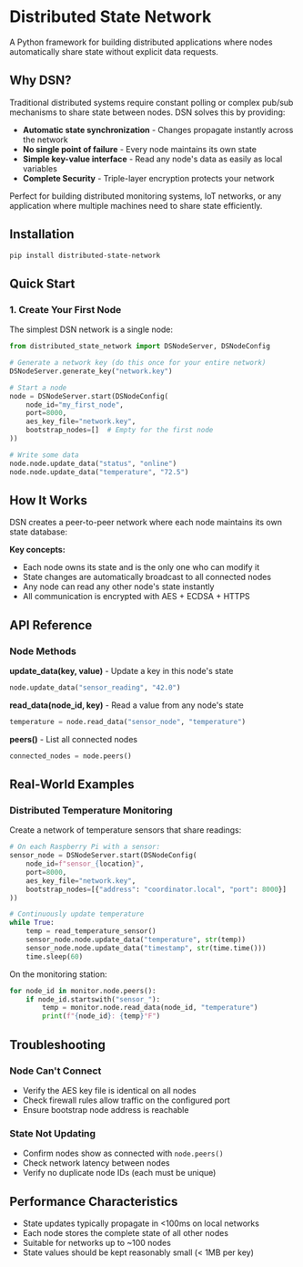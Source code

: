 # Distributed State Network

A Python framework for building distributed applications where nodes automatically share state without explicit data requests.

## Why DSN?

Traditional distributed systems require constant polling or complex pub/sub mechanisms to share state between nodes. DSN solves this by providing:

- **Automatic state synchronization** - Changes propagate instantly across the network
- **No single point of failure** - Every node maintains its own state
- **Simple key-value interface** - Read any node's data as easily as local variables
- **Complete Security** - Triple-layer encryption protects your network

Perfect for building distributed monitoring systems, IoT networks, or any application where multiple machines need to share state efficiently.

## Installation

```bash
pip install distributed-state-network
```

## Quick Start

### 1. Create Your First Node

The simplest DSN network is a single node:

```python
from distributed_state_network import DSNodeServer, DSNodeConfig

# Generate a network key (do this once for your entire network)
DSNodeServer.generate_key("network.key")

# Start a node
node = DSNodeServer.start(DSNodeConfig(
    node_id="my_first_node",
    port=8000,
    aes_key_file="network.key",
    bootstrap_nodes=[]  # Empty for the first node
))

# Write some data
node.node.update_data("status", "online")
node.node.update_data("temperature", "72.5")
```

## How It Works

DSN creates a peer-to-peer network where each node maintains its own state database:

**Key concepts:**
- Each node owns its state and is the only one who can modify it
- State changes are automatically broadcast to all connected nodes
- Any node can read any other node's state instantly
- All communication is encrypted with AES + ECDSA + HTTPS

## API Reference

### Node Methods

**update_data(key, value)** - Update a key in this node's state
```python
node.update_data("sensor_reading", "42.0")
```

**read_data(node_id, key)** - Read a value from any node's state

```python
temperature = node.read_data("sensor_node", "temperature")
```

**peers()** - List all connected nodes
```python
connected_nodes = node.peers()
```

## Real-World Examples

### Distributed Temperature Monitoring

Create a network of temperature sensors that share readings:

```python
# On each Raspberry Pi with a sensor:
sensor_node = DSNodeServer.start(DSNodeConfig(
    node_id=f"sensor_{location}",
    port=8000,
    aes_key_file="network.key",
    bootstrap_nodes=[{"address": "coordinator.local", "port": 8000}]
))

# Continuously update temperature
while True:
    temp = read_temperature_sensor()
    sensor_node.node.update_data("temperature", str(temp))
    sensor_node.node.update_data("timestamp", str(time.time()))
    time.sleep(60)
```

On the monitoring station:
```python
for node_id in monitor.node.peers():
    if node_id.startswith("sensor_"):
        temp = monitor.node.read_data(node_id, "temperature")
        print(f"{node_id}: {temp}°F")
```

## Troubleshooting

### Node Can't Connect
- Verify the AES key file is identical on all nodes
- Check firewall rules allow traffic on the configured port
- Ensure bootstrap node address is reachable

### State Not Updating
- Confirm nodes show as connected with `node.peers()`
- Check network latency between nodes
- Verify no duplicate node IDs (each must be unique)

## Performance Characteristics
- State updates typically propagate in <100ms on local networks
- Each node stores the complete state of all other nodes
- Suitable for networks up to ~100 nodes
- State values should be kept reasonably small (< 1MB per key)